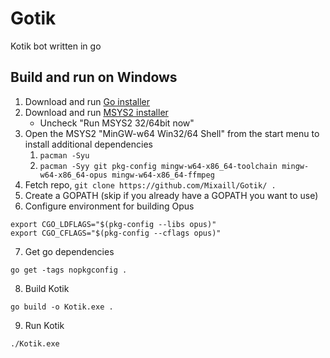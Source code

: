 # Gotik
Kotik bot written in go

## Build and run on Windows

1. Download and run [Go installer](https://golang.org/dl/)
2. Download and run [MSYS2 installer](http://sourceforge.net/projects/msys2/)
    - Uncheck "Run MSYS2 32/64bit now"
3. Open the MSYS2 "MinGW-w64 Win32/64 Shell" from the start menu to install additional dependencies
    1. `pacman -Syu`
    2. `pacman -Syy git pkg-config mingw-w64-x86_64-toolchain mingw-w64-x86_64-opus mingw-w64-x86_64-ffmpeg`
4. Fetch repo, `git clone https://github.com/Mixaill/Gotik/ .`
5. Create a GOPATH (skip if you already have a GOPATH you want to use)
6. Configure environment for building Opus

````shell
export CGO_LDFLAGS="$(pkg-config --libs opus)"
export CGO_CFLAGS="$(pkg-config --cflags opus)"
````

7. Get go dependencies

`go get -tags nopkgconfig .`

8. Build Kotik

`go build -o Kotik.exe .`

9. Run Kotik

`./Kotik.exe`